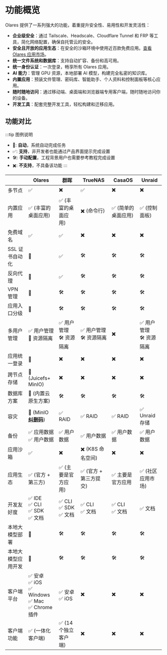 # 功能概览

Olares 提供了一系列强大的功能，着重提升安全性、易用性和开发灵活性：

- **企业级安全**：通过 Tailscale、Headscale、Cloudflare Tunnel 和 FRP 等工具，简化网络配置，确保自托管云的安全。
- **安全且开放的应用生态**：在安全的沙箱环境中使用近百款免费应用。[查看 Olares 应用市场](https://market.olares.xyz/)。
- **统一文件系统和数据库**：支持自动扩容、备份和高可用。
- **统一身份认证**：一次登录，畅享所有 Olares 应用。
- **AI 能力**：管理 GPU 资源，本地部署 AI 模型，构建完全私密的知识库。
- **内置应用**：预装文件管理、密码库、智能助手、个人资料和控制面板等核心应用。
- **随时随地访问**：通过移动端、桌面端和浏览器端专用客户端，随时随地访问你的设备。
- **开发工具**：配套完整开发工具，轻松构建和迁移应用。

## 功能对比
:::tip 图例说明
- 🚀: **自动**，系统自动完成任务
- ✅: **支持**，非开发者也能通过产品界面提示完成设置
- 🛠️: **手动配置**，工程背景用户也需要参考教程完成设置
- ✖️: **不支持**，不具备该功能
  :::

|                    | Olares                                                                                                     | 群晖                                         | TrueNAS                                     | CasaOS                | Unraid                                        |
|--------------------|------------------------------------------------------------------------------------------------------------|---------------------------------------------|---------------------------------------------|----------------------|-----------------------------------------------|
| 多节点             | ✅                                                                                                          | ✖️                                          | ✅                                           | ✖️                   | ✖️                                            |
| 内置应用           | ✅ (丰富的桌面应用)                                                                                         | ✅ (丰富的桌面应用)                           | ✖️ (命令行)                                  | ✅ (简单的桌面应用)    | ✅ (控制面板)                                  |
| 免费域名           | ✅                                                                                                          | ✅                                           | ✖️                                          | ✖️                   | ✖️                                            |
| SSL 证书自动化     | 🚀                                                                                                         | ✅                                           | 🛠️                                         | 🛠️                  | 🛠️                                           |
| 反向代理           | 🚀                                                                                                         | ✅                                           | 🛠️                                         | 🛠️                  | 🛠️                                           |
| VPN 管理           | 🚀                                                                                                         | 🛠️                                         | 🛠️                                         | 🛠️                  | 🛠️                                           |
| 应用入口分级       | 🚀                                                                                                         | 🛠️                                         | 🛠️                                         | 🛠️                  | 🛠️                                           |
| 多用户管理         | ✅ 用户管理 <br>🚀 资源隔离                                                                                | ✅ 用户管理<br>🛠️ 资源隔离                  | ✅ 用户管理<br>🛠️ 资源隔离                  | ✖️                   | ✅ 用户管理 <br>🛠️ 资源隔离                   |
| 应用统一登录       | 🚀                                                                                                         | ✖️                                          | ✖️                                          | ✖️                   | ✖️                                            |
| 跨节点存储         | 🚀 (Juicefs+<br>MinIO)                                                                                     | ✖️                                          | ✖️                                          | ✖️                   | ✖️                                            |
| 数据库方案         | 🚀 (内置云原生方案)                                                                                        | 🛠️                                         | 🛠️                                         | 🛠️                  | 🛠️                                           |
| 容灾              | 🚀 (MinIO [**纠删码**](https://min.io/docs/minio/linux/operations/concepts/erasure-coding.html))           | ✅ RAID                                      | ✅ RAID                                      | ✅ RAID               | ✅ Unraid 存储                                 |
| 备份              | ✅ 应用数据 <br>✅ 用户数据                                                                                 | ✅ 用户数据                                  | ✅ 用户数据                                  | ✅ 用户数据           | ✅ 用户数据                                    |
| 应用沙箱           | ✅                                                                                                          | ✖️                                          | ✖️ (K8S 命名空间)                           | ✖️                   | ✖️                                            |
| 应用生态           | ✅ (官方 + 第三方)                                                                                         | ✅ (主要是官方应用)                           | ✅ (官方 + 第三方提交)                       | ✅ 主要是官方应用      | ✅ (社区应用市场)                               |
| 开发友好度         | ✅ IDE <br>✅ CLI <br>✅ SDK <br>✅ 文档                                                                    | ✅ CLI <br>✅ SDK <br>✅ 文档                 | ✅ CLI <br>✅ 文档                           | ✅ CLI <br>✅ 文档     | ✅ 文档                                        |
| 本地大模型部署     | 🚀                                                                                                         | 🛠️                                         | 🛠️                                         | 🛠️                  | 🛠️                                           |
| 本地大模型应用开发 | 🚀                                                                                                         | 🛠️                                         | 🛠️                                         | 🛠️                  | 🛠️                                           |
| 客户端平台         | ✅ 安卓 <br>✅ iOS <br>✅ Windows <br>✅ Mac <br>✅ Chrome 插件                                              | ✅ 安卓 <br>✅ iOS                           | ✖️                                          | ✖️                   | ✖️                                            |
| 客户端功能         | ✅ (一体化客户端)                                                                                          | ✅ (14个独立客户端)                          | ✖️                                          | ✖️                   | ✖️                                            |